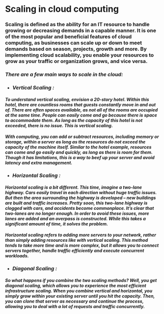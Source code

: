 # Scaling in cloud computing
### Scaling is defined as the ability for an IT resource to handle growing or decreasing demands in a capable manner. It is one of the most popular and beneficial features of cloud computing, as businesses can scale up or down to meet demands based on season, projects, growth and more. By implementing cloud scalability, you enable your resources to grow as your traffic or organization grows, and vice versa. 
### <i>There are a few main ways to scale in the cloud:<i>
- ### Vertical Scaling :
#### To understand vertical scaling, envision a 20-story hotel. Within this hotel, there are countless rooms that guests constantly move in and out of. There are often spaces available, as not all of the rooms are occupied at the same time. People can easily come and go because there is space to accommodate them. As long as the capacity of this hotel is not exceeded, there is no issue. This is vertical scaling.

#### With computing, you can add or subtract resources, including memory or storage, within a server as long as the resources do not exceed the capacity of the machine itself. Similar to the hotel example, resources can come and go easily and quickly, as long as there is room for them. Though it has limitations, this is a way to beef up your server and avoid latency and extra management.
- ### Horizontal Scaling :
#### Horizontal scaling is a bit different. This time, imagine a two-lane highway. Cars easily travel in each direction without huge traffic issues. But then the area surrounding the highway is developed – new buildings are built and traffic increases. Pretty soon, this two-lane highway is clogged with cars, and accidents become commonplace. It’s clear that two-lanes are no longer enough. In order to avoid these issues, more lanes are added and an overpass is constructed. While this takes a significant amount of time, it solves the problem.

#### Horizontal scaling refers to adding more servers to your network, rather than simply adding resources like with vertical scaling. This method tends to take more time and is more complex, but it allows you to connect servers together, handle traffic efficiently and execute concurrent workloads.
- ### Diagonal Scaling :
#### So what happens if you combine the two scaling methods? Well, you get diagonal scaling, which allows you to experience the most efficient infrastructure scaling. When you combine vertical and horizontal, you simply grow within your existing server until you hit the capacity. Then, you can clone that server as necessary and continue the process, allowing you to deal with a lot of requests and traffic concurrently.
